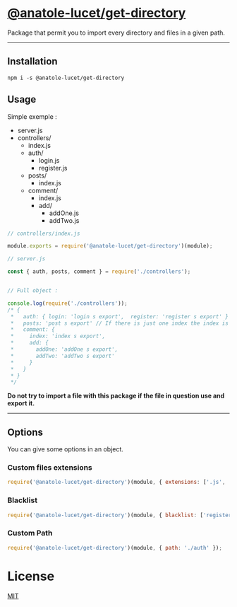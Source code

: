 # [@anatole-lucet/get-directory](https://www.npmjs.com/package/@anatole-lucet/get-directory)

Package that permit you to import every directory and files in a given path.

---

## Installation

```
npm i -s @anatole-lucet/get-directory
```

## Usage

Simple exemple :

- server.js
- controllers/
  - index.js
  - auth/
    - login.js
    - register.js
  - posts/
    - index.js
  - comment/
    - index.js
    - add/
      - addOne.js
      - addTwo.js

```Javascript
// controllers/index.js

module.exports = require('@anatole-lucet/get-directory')(module);
```

```Javascript
// server.js

const { auth, posts, comment } = require('./controllers');


// Full object :

console.log(require('./controllers'));
/* {
 *   auth: { login: 'login s export',  register: 'register s export' }
 *   posts: 'post s export' // If there is just one index the index is assigned to the folder
 *   comment: {
 *     index: 'index s export',
 *     add: {
 *       addOne: 'addOne s export',
 *       addTwo: 'addTwo s export'
 *     }
 *   }
 * }
 */
```

**Do not try to import a file with this package if the file in question use and export it.**

---

## Options

You can give some options in an object.

### Custom files extensions

```Javascript
require('@anatole-lucet/get-directory')(module, { extensions: ['.js', '.ts'] }); // default is ['.js']
```

### Blacklist

```Javascript
require('@anatole-lucet/get-directory')(module, { blacklist: ['register.js', 'comment'] });
```

### Custom Path

```Javascript
require('@anatole-lucet/get-directory')(module, { path: './auth' });
```

# License

[MIT](https://github.com/AnatoleLucet/get-directory/blob/master/LICENSE)
